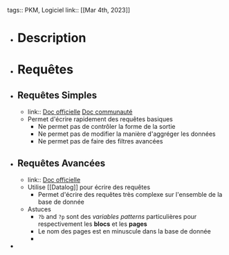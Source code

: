 tags:: PKM, Logiciel
link::
[[Mar 4th, 2023]]

- # Description
- # Requêtes
- ## Requêtes Simples
	- link:: [Doc officielle](https://docs.logseq.com/#/page/queries) [Doc communauté](https://hub.logseq.com/features/av5LyiLi5xS7EFQXy4h4K8/how-to-use-queries-and-indentation-in-logseq/c3hkRvkQWqE55Ccv91NGT4)
	- Permet d'écrire rapidement des requêtes basiques
		- Ne permet pas de contrôler la forme de la sortie
		- Ne permet pas de modifier la manière d'aggréger les données
		- Ne permet pas de faire des filtres avancées
- ## Requêtes Avancées
	- link:: [Doc officielle](https://docs.logseq.com/#/page/advanced%20queries)
	- Utilise [[Datalog]] pour écrire des requêtes
		- Permet d'écrire des requêtes très complexe sur l'ensemble de la base de donnée
	- Astuces
		- `?b` and `?p` sont des *variables patterns* particulières pour respectivement les **blocs** et les **pages**
		- Le nom des pages est en minuscule dans la base de donnée
		-
-